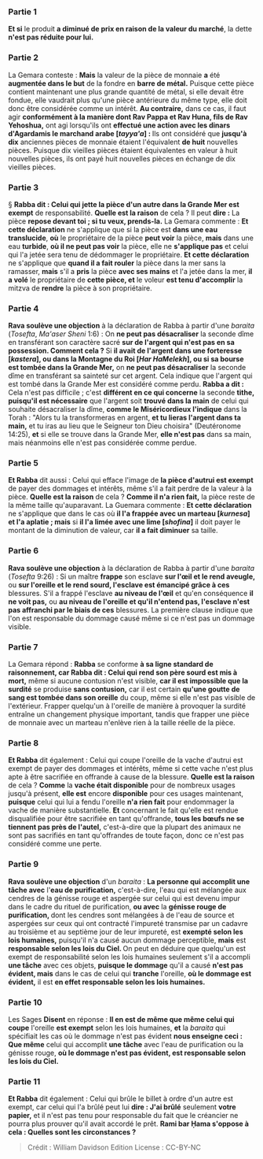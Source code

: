 
### Partie 1
<b>Et si</b> le produit <b>a diminué de prix en raison de la valeur du marché</b>, la dette <b>n'est pas réduite pour lui.</b>

### Partie 2
La Gemara conteste : <b>Mais</b> la valeur de la pièce de monnaie <b>a</b> été <b>augmentée dans le but</b> de la fondre en <b>barre de métal.</b> Puisque cette pièce contient maintenant une plus grande quantité de métal, si elle devait être fondue, elle vaudrait plus qu'une pièce antérieure du même type, elle doit donc être considérée comme un intérêt. <b>Au contraire,</b> dans ce cas, il faut agir <b>conformément à la manière dont Rav Pappa et Rav Huna, fils de Rav Yehoshua,</b> ont agi lorsqu'ils ont <b>effectué une action avec les dinars d'Agardamis le marchand arabe [<i>tayya'a</i>] : </b> Ils ont considéré que <b>jusqu'à dix</b> anciennes pièces de monnaie étaient l'équivalent <b>de huit</b> nouvelles pièces. Puisque dix vieilles pièces étaient équivalentes en valeur à huit nouvelles pièces, ils ont payé huit nouvelles pièces en échange de dix vieilles pièces.

### Partie 3
§ <b>Rabba dit : Celui qui jette la pièce d'un autre dans la Grande Mer est exempt</b> de responsabilité. <b>Quelle est la raison</b> de cela ? Il peut <b>dire :</b> La pièce <b>repose devant toi ; si tu veux, prends-la.</b> La Gemara commente : <b>Et cette déclaration</b> ne s'applique que si la pièce est <b>dans une eau translucide</b>, <b>où</b> le propriétaire de la pièce <b>peut voir</b> la pièce, <b>mais</b> dans une eau <b>turbide</b>, <b>où il ne peut pas voir</b> la pièce, elle ne <b>s'applique pas</b> et celui qui l'a jetée sera tenu de dédommager le propriétaire. <b>Et cette déclaration</b> ne s'applique que <b>quand il a fait rouler</b> la pièce dans la mer sans la ramasser, <b>mais</b> s'il a <b>pris</b> la pièce <b>avec ses mains</b> et l'a jetée dans la mer, <b>il a volé</b> le propriétaire de <b>cette pièce, et</b> le voleur <b>est tenu d'accomplir</b> la mitzva de <b>rendre</b> la pièce à son propriétaire.

### Partie 4
<b>Rava soulève une objection</b> à la déclaration de Rabba à partir d'une <i>baraita</i> (<i>Tosefta</i>, <i>Ma'aser Sheni</i> 1:6) : On <b>ne peut pas désacraliser</b> la seconde dîme en transférant son caractère sacré <b>sur de l'argent qui n'est pas en sa possession. Comment cela ? </b> Si <b>il avait de l'argent dans une forteresse [<i>kastera</i>], ou dans la Montagne du Roi [<i>Har HaMelekh</i>], ou si sa bourse est tombée dans la Grande Mer,</b> on <b>ne peut pas désacraliser</b> la seconde dîme en transférant sa sainteté sur cet argent. Cela indique que l'argent qui est tombé dans la Grande Mer est considéré comme perdu. <b>Rabba a dit :</b> Cela n'est pas difficile ; c'est <b>différent en ce qui concerne</b> la seconde <b>tithe, puisqu'il est nécessaire</b> que l'argent soit <b>trouvé dans la main</b> de celui qui souhaite désacraliser la dîme, <b>comme le Miséricordieux l'indique</b> dans la Torah : "Alors tu la transformeras en argent, <b>et tu lieras l'argent dans ta main,</b> et tu iras au lieu que le Seigneur ton Dieu choisira" (Deutéronome 14:25), <b>et</b> si elle se trouve dans la Grande Mer, <b>elle n'est pas</b> dans sa main, mais néanmoins elle n'est pas considérée comme perdue.

### Partie 5
<b>Et Rabba</b> dit aussi : Celui qui efface</b> l'image de <b>la pièce d'autrui est exempt</b> de payer des dommages et intérêts, même s'il a fait perdre de la valeur à la pièce. <b>Quelle est la raison</b> de cela ? <b>Comme il n'a rien fait,</b> la pièce reste de la même taille qu'auparavant. La Guemara commente : <b>Et cette déclaration</b> ne s'applique que dans le cas où <b>il l'a frappée avec un marteau [<i>kurnesa</i>] et l'a aplatie ; mais</b> si <b>il l'a limée avec une lime [<i>shofina</i>]</b> il doit payer le montant de la diminution de valeur, car <b>il a fait diminuer</b> sa taille.

### Partie 6
<b>Rava soulève une objection</b> à la déclaration de Rabba à partir d'une <i>baraita</i> (<i>Tosefta</i> 9:26) : Si un maître <b>frappe</b> son esclave <b>sur l'œil et le rend aveugle,</b> ou <b>sur l'oreille et le rend sourd, l'esclave est émancipé grâce à ces</b> blessures. S'il a frappé l'esclave <b>au niveau de l'œil</b> et qu'en conséquence <b>il ne voit pas,</b> ou <b>au niveau de l'oreille et qu'il n'entend pas, l'esclave n'est pas affranchi par le biais de ces</b> blessures. La première clause indique que l'on est responsable du dommage causé même si ce n'est pas un dommage visible.

### Partie 7
La Gemara répond : <b>Rabba</b> se conforme <b>à sa ligne standard de <b>raisonnement</b>, car Rabba dit : Celui qui rend son père sourd est mis à mort,</b> même si aucune contusion n'est visible, <b>car il est impossible que la surdité</b> se produise <b>sans contusion,</b> car il est certain <b>qu'une goutte de sang est tombée dans son oreille</b> du coup, même si elle n'est pas visible de l'extérieur. Frapper quelqu'un à l'oreille de manière à provoquer la surdité entraîne un changement physique important, tandis que frapper une pièce de monnaie avec un marteau n'enlève rien à la taille réelle de la pièce.

### Partie 8
<b>Et Rabba</b> dit également : Celui qui coupe l'oreille de la vache d'autrui est exempt</b> de payer des dommages et intérêts, même si cette vache n'est plus apte à être sacrifiée en offrande à cause de la blessure. <b>Quelle est la raison</b> de cela ? <b>Comme</b> la <b>vache était disponible</b> pour de nombreux usages jusqu'à présent, <b>elle est</b> encore <b>disponible</b> pour ces usages maintenant, <b>puisque</b> celui qui lui a fendu l'oreille <b>n'a rien fait</b> pour endommager la vache de manière substantielle. <b>Et</b> concernant le fait qu'elle est rendue disqualifiée pour être sacrifiée en tant qu'offrande, <b>tous les bœufs ne se tiennent pas près de l'autel,</b> c'est-à-dire que la plupart des animaux ne sont pas sacrifiés en tant qu'offrandes de toute façon, donc ce n'est pas considéré comme une perte.

### Partie 9
<b>Rava soulève une objection</b> d'un <i>baraita</i> : <b>La personne qui accomplit une tâche avec</b> l'<b>eau de purification,</b> c'est-à-dire, l'eau qui est mélangée aux cendres de la génisse rouge et aspergée sur celui qui est devenu impur dans le cadre du rituel de purification, <b>ou avec</b> la <b>génisse rouge de purification, </b> dont les cendres sont mélangées à de l'eau de source et aspergées sur ceux qui ont contracté l'impureté transmise par un cadavre au troisième et au septième jour de leur impureté, est <b>exempté selon les lois humaines,</b> puisqu'il n'a causé aucun dommage perceptible, <b>mais</b> est <b>responsable selon les lois du Ciel. </b> On peut en déduire que quelqu'un est exempt de responsabilité selon les lois humaines seulement s'il a accompli <b>une tâche</b> avec ces objets, <b>puisque le dommage</b> qu'il a causé <b>n'est pas évident, mais</b> dans le cas de celui qui <b>tranche</b> l'oreille, <b>où le dommage est évident,</b> il est <b>en effet responsable selon les lois humaines.</b>

### Partie 10
Les Sages <b>Disent</b> en réponse : <b>Il en est de même que même celui qui coupe</b> l'oreille <b>est exempt</b> selon les lois humaines, <b>et</b> la <i>baraita</i> qui spécifiait les cas où le dommage n'est pas évident <b>nous enseigne ceci : Que même</b> celui qui accomplit <b>une tâche</b> avec l'eau de purification ou la génisse rouge, <b>où le dommage n'est pas évident, est responsable selon les lois du Ciel.</b>

### Partie 11
<b>Et Rabba</b> dit également : Celui qui brûle le billet à ordre</b> d'un autre est exempt, car</b> celui qui l'a brûlé peut lui <b>dire : J'ai brûlé</b> seulement <b>votre papier,</b> et il n'est pas tenu pour responsable du fait que le créancier ne pourra plus prouver qu'il avait accordé le prêt. <b>Rami bar Ḥama s'oppose à cela : Quelles sont les circonstances ?</b>

>Crédit : William Davidson Edition
>License : CC-BY-NC